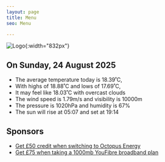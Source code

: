 ```yaml
---
layout: page
title: Menu
seo: Menu

---
```


![Logo](/images/logo.jpg){:width="832px"}

<!-- weather_marker starts -->
## On Sunday, 24 August 2025

- The average temperature today is 18.39˚C,
- With highs of 18.88˚C and lows of 17.69˚C,
- It may feel like 18.03˚C with overcast clouds
- The wind speed is 1.79m/s and visibility is 10000m
- The pressure is 1020hPa and humidity is 67%
- The sun will rise at 05:07 and set at 19:14

<!-- weather_marker ends -->

## Sponsors

- [Get £50 credit when switching to Octopus Energy](https://bit.ly/3oD1nnS)
- [Get £75 when taking a 1000mb YouFibre broadband plan](https://aklam.io/91zWhU?)
